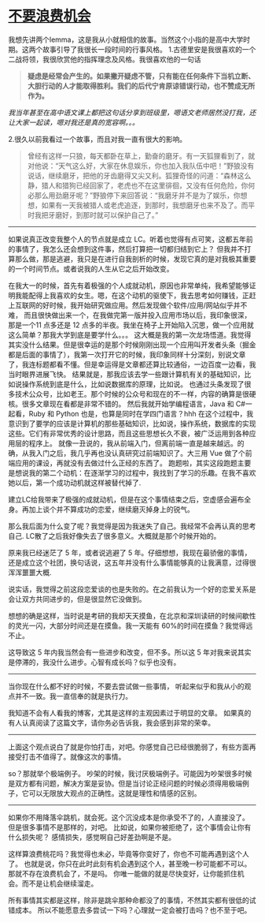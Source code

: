 # [不要浪费机会](https://github.com/AlexiFeng/gitblog/issues/16)

我想先讲两个lemma，这是我从小就相信的故事。当然这个小指的是高中大学时期。这两个故事引导了我很长一段时间的行事风格。
1.古德里安是我很喜欢的一个二战将领，我很欣赏他的指挥理念及风格。我很喜欢他的一句话

> **疑虑是经常会产生的。如果撇开疑虑不管，只有能在任何条件下当机立断、大胆行动的人才能取得胜利。我们的后代宁肯原谅错误行动，也不赞成无所作为。**

*我当年甚至在高中语文课上都把这句话分享到班级里，嗯语文老师居然没打我，还让大家一起读，嗯对我还是真的宽容啊。。。*

2.很久以前我看过一个故事，而且对我一直有很大的影响。

> 曾经有这样一只狼，每天都卧在草上，勤奋的磨牙。有一天狐狸看到了，就对他说：“天气这么好，大家在休息娱乐，你也加入我队伍中吧！”野狼没有说话，继续磨牙，把他的牙齿磨得又尖又利。狐狸奇怪的问道：“森林这么静，猎人和猎狗已经回家了，老虎也不在这里徘徊，又没有任何危险，你何必那么用劲磨牙呢？”野狼停下来回答说：“我磨牙并不是为了娱乐，你想想，如果有一天我被猎人或老虎追逐，到那时，我想磨牙也来不及了。而平时我把牙磨好，到那时就可以保护自己了。”

---

如果说真正改变我整个人的节点就是成立 LC。听着也觉得有点可笑，这都五年前的事情了，我怎么还会想到这件事，然后打算把一切都归结到它上？
但我并不打算那么做，那是逃避，我只是在进行自我剖析的时候，发现它真的是对我极其重要的一个时间节点。或者说我的人生从它之后开始改变。

在我大一的时候，首先有着极强的个人成就动机，原因也非常单纯，我希望能够证明我能配得上我喜欢的女生。嗯，在这个动机的驱使下，我去思考如何赚钱，正赶上互联网的好时候，我开始研究做应用。然后发现做个软件/应用/网站似乎并不难， 而且很快做出来一个，在我做完第一版并投入应用市场以后，我印象很深，那是一个11 点多还是 12 点多的半夜。我坐在椅子上开始陷入沉思，做一个应用就这么简单？那我大学到底是要学什么。。。
这大概是我的第一次龙场悟道。我觉得其实没什么结果。但是很幸运的是那个时候刚刚出现一个应用叫开发者头条（掘金都是后面的事情了），我第一次打开它的时候，我印象同样十分深刻，别说文章了，我连标题都看不懂。但是幸运得是文章都还算比较通俗，一边百度一边看，我当时眼界进展飞快。
结果就是，那我应该去学一些跟计算机有关的基础知识，比如说操作系统到底是什么，比如说数据库的原理，比如说。
也通过头条发现了很多技术公众号，比如老王。那个时候的公众号和现在的不一样，内容的确算是很硬核。很多文章现在看都是非常不错的。
然后我就开始学编程语言，Java 和 C#一起看，Ruby 和 Python 也是，也算是同时在学四门语言？hhh
在这个过程中，我意识到了要学的应该是计算机的那些基础知识，比如说，操作系统，数据库的实现这些。它们有非常优秀的设计思路，而且这些思想长久不衰，被广泛运用到各种应用层的程序上。
就像一丑说的，我从前端入门，但离前端一直是越来越远。的确，从我入门之后，我几乎再也没认真研究过前端知识了。大三用 Vue 做了个前端应用的课设，再就没有去做过什么正经的东西了。
跑题啦，其实这段跑题主要是想说我的第二个动机：在逐渐学习的过程中，我找到了学习的乐趣。在我不喜欢她以后，第一个成功动机就这样被替代掉了.

建立LC给我带来了极强的成就动机，但是在这个事情结束之后，空虚感会遍布全身。再加上谈个并不算成功的恋爱，继续磨灭掉身上的锐气。

那么我后面为什么变了呢？我觉得是因为我迷失了自己。我经常不会再认真的思考自己.
LC散了之后我好像失去了很多意义。大概就是那个时候开始的。

原来我已经迷茫了 5 年，或者说逃避了 5 年。仔细想想，我现在最骄傲的事情，还是成立这个社团，换句话说，这五年并没有什么事情能够真的让我满意，过得很浑浑噩噩大概.

说实话，我觉得之前这段恋爱谈的也是失败的。在之前我认为一个好的恋爱关系是会让双方共同进步的，但是很显然它没做到。

想想的确是这样，当时说是考研的我却天天摸鱼，在北京和深圳读研的时候间歇性的灵光一闪，大部分时间还是在摸鱼。我一天能有 60%的时间在摸鱼？我觉得远不止。

这导致这 5 年内我当然会有一些进步和改变，但不多。所以这 5 年对我来说其实是停滞的，我没什么进步。心智有成长吗？似乎也没有。

---
当你现在什么都不好的时候，不要去尝试做一些事情，
听起来似乎和我从小的观点并不一致。我一直信奉的就是执行力。

我知道不会有人看我的博客，尤其是这样的主观因素过于明显的文章。
如果真的有人认真阅读了这篇文字，请你务必告诉我，我会感到非常的荣幸。

---

上面这个观点说白了就是你怕打击，对吧。你感觉自己已经很脆弱了，有些方面再接受打击不值得了。就像这次的事情。

so？那就举个极端例子。
吵架的时候，我讨厌极端例子。可能因为吵架很多时候是双方都有问题，解决方案是妥协。但是当讨论正经问题的时候必须得用极端例子，它可以无限放大观点的正确性。这就是理性和情感的区别。

---

如果你不用降落伞跳机，就会死。这个沉没成本是你承受不了的，人直接没了。
但是很多事情不是那样的，对吧。
比如说，如果你被拒绝了，这个事情会让你有什么损失呢？
感情损失，感觉啊自己好差劲啊是不是。

这样算浪费桃花吗？我觉得也未必，毕竟等你变好了，你也不可能再遇到这个人了。
也就是说，你只在此时此刻有机会遇到这个人，甚至晚一秒可能都不可以。
那就不存在浪费机会了，不是吗。
你唯一能做的就是尽快变好，让你能抓住机会。而不是让机会继续溜走。

所有事情其实都是这样，除非是跳伞那种命都没了的事情，不然其实都有很低的试错成本。
所以不能愿意去多尝试一下吗？心理就一定会被打击吗？也不至于吧。

